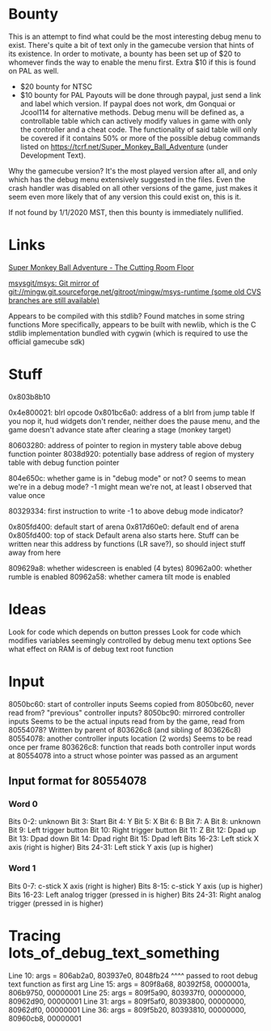 # Bounty

This is an attempt to find what could be the most interesting debug menu to exist. There's quite a bit of text only in the gamecube version that hints of its existence. In order to motivate, a bounty has been set up of $20 to whomever finds the way to enable the menu first. Extra $10 if this is found on PAL as well.
- $20 bounty for NTSC
- $10 bounty for PAL
Payouts will be done through paypal, just send a link and label which version. If paypal does not work, dm Gonquai or Jcool114 for alternative methods.
Debug menu will be defined as, a controllable table which can actively modify values in game with only the controller and a cheat code. The functionality of said table will only be covered if it contains 50% or more of the possible debug commands listed on https://tcrf.net/Super_Monkey_Ball_Adventure (under Development Text).

Why the gamecube version? It's the most played version after all, and only which has the debug menu extensively suggested in the files. Even the crash handler was disabled on all other versions of the game, just makes it seem even more likely that of any version this could exist on, this is it.

If not found by 1/1/2020 MST, then this bounty is immediately nullified.

# Links

[Super Monkey Ball Adventure - The Cutting Room Floor](https://tcrf.net/Super_Monkey_Ball_Adventure)

[msysgit/msys: Git mirror of git://mingw.git.sourceforge.net/gitroot/mingw/msys-runtime (some old CVS branches are still available)](https://github.com/msysgit/msys)

Appears to be compiled with this stdlib? Found matches in some string functions
More specifically, appears to be built with newlib, which is the C stdlib implementation bundled with cygwin (which is required to use the official gamecube sdk)

# Stuff

0x803b8b10

0x4e800021: blrl opcode
0x801bc6a0: address of a blrl from jump table
  If you nop it, hud widgets don't render, neither does the pause menu, and the game doesn't advance state after clearing a stage (monkey target)

80603280: address of pointer to region in mystery table above debug function pointer
8038d920: potentially base address of region of mystery table with debug function pointer

804e650c: whether game is in "debug mode" or not?
  0 seems to mean we're in a debug mode?
  -1 might mean we're not, at least I observed that value once

80329334: first instruction to write -1 to above debug mode indicator?

0x805fd400: default start of arena
0x817d60e0: default end of arena
0x805fd400: top of stack
  Default arena also starts here. Stuff can be written near this address by functions (LR save?), so should inject stuff away from here

809629a8: whether widescreen is enabled (4 bytes)
80962a00: whether rumble is enabled
80962a58: whether camera tilt mode is enabled

# Ideas

<!-- Look for instruction which loads debug menu function pointer into r0, based on offset in table -->
<!-- Look for debug menu function pointer in RAM because why not -->
Look for code which depends on button presses
Look for code which modifies variables seemingly controlled by debug menu text options
See what effect on RAM is of debug text root function
<!-- See what happens when non-existent button bit fields are set -->
  <!-- Answer: no debug menu, but other control stick inputs cease -->

# Input

8050bc60: start of controller inputs
  Seems copied from 8050bc60, never read from?
  "previous" controller inputs?
8050bc90: mirrored controller inputs
  Seems to be the actual inputs read from by the game, read from 80554078?
  Written by parent of 803626c8 (and sibling of 803626c8)
80554078: another controller inputs location (2 words)
  Seems to be read once per frame
803626c8: function that reads both controller input words at 80554078 into a struct whose pointer was passed as an argument

## Input format for 80554078

### Word 0

Bits 0-2: unknown
Bit 3: Start
Bit 4: Y
Bit 5: X
Bit 6: B
Bit 7: A
Bit 8: unknown
Bit 9: Left trigger button
Bit 10: Right trigger button
Bit 11: Z
Bit 12: Dpad up
Bit 13: Dpad down
Bit 14: Dpad right
Bit 15: Dpad left
Bits 16-23: Left stick X axis (right is higher)
Bits 24-31: Left stick Y axis (up is higher)

### Word 1

Bits 0-7: c-stick X axis (right is higher)
Bits 8-15: c-stick Y axis (up is higher)
Bits 16-23: Left analog trigger (pressed in is higher)
Bits 24-31: Right analog trigger (pressed in is higher)

# Tracing lots_of_debug_text_something

Line 10: args = 806ab2a0, 803937e0, 8048fb24
                ^^^^ passed to root debug text function as first arg
Line 15: args = 809f8a68, 80392f58, 0000001a, 806b9750, 00000001
Line 25: args = 809f5a90, 803937f0, 00000000, 80962d90, 00000001
Line 31: args = 809f5af0, 80393800, 00000000, 80962df0, 00000001
Line 36: args = 809f5b20, 80393810, 00000000, 80960cb8, 00000001
